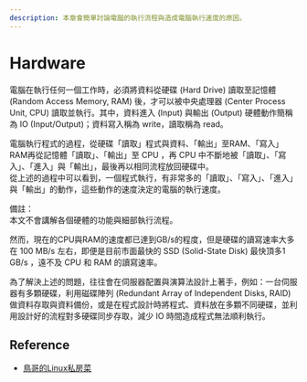 ```yaml
---
description: 本章會簡單討論電腦的執行流程與造成電腦執行速度的原因。
---
```


# Hardware

電腦在執行任何一個工作時，必須將資料從硬碟 \(Hard Drive\) 讀取至記憶體 \(Random Access Memory, RAM\) 後，才可以被中央處理器 \(Center Process Unit, CPU\) 讀取並執行。其中，資料進入 \(Input\) 與輸出 \(Output\) 硬體動作簡稱為 IO \(Input/Output\)；資料寫入稱為 write，讀取稱為 read。

電腦執行程式的過程，從硬碟「讀取」程式與資料、「輸出」至RAM、「寫入」RAM再從記憶體「讀取」、「輸出」至 CPU ，再 CPU 中不斷地被「讀取」、「寫入」、「進入」與「輸出」，最後再以相同流程放回硬碟中。  
從上述的過程中可以看到，一個程式執行，有非常多的「讀取」、「寫入」、「進入」與「輸出」的動作，這些動作的速度決定的電腦的執行速度。

備註：  
本文不會講解各個硬體的功能與細部執行流程。

然而，現在的CPU與RAM的速度都已達到GB/s的程度，但是硬碟的讀寫速率大多在 100 MB/s 左右，即便是目前市面最快的 SSD \(Solid-State Disk\) 最快頂多1 GB/s ，遠不及 CPU 和 RAM 的讀寫速率。

為了解決上述的問題，往往會在伺服器配置與演算法設計上著手，例如：一台伺服器有多顆硬碟，利用磁碟陣列 \(Redundant Array of Independent Disks, RAID\) 做資料存取與資料備份，或是在程式設計時將程式、資料放在多顆不同硬碟，並利用設計好的流程對多硬碟同步存取，減少 IO 時間造成程式無法順利執行。

## Reference

* [鳥哥的Linux私房菜](http://linux.vbird.org/)

